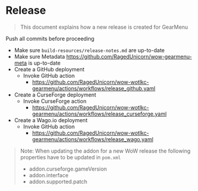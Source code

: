 # Release

> This document explains how a new release is created for GearMenu

Push all commits before proceeding
* Make sure `build-resources/release-notes.md` are up-to-date
* Make sure Metadata https://github.com/RagedUnicorn/wow-gearmenu-meta is up-to-date
* Create a GitHub deployment
  * Invoke GitHub action
    * https://github.com/RagedUnicorn/wow-wotlkc-gearmenu/actions/workflows/release_github.yaml
* Create a CurseForge deployment
  * Invoke CurseForge action
    * https://github.com/RagedUnicorn/wow-wotlkc-gearmenu/actions/workflows/release_curseforge.yaml
* Create a Wago.io deployment
  * Invoke GitHub action
    * https://github.com/RagedUnicorn/wow-wotlkc-gearmenu/actions/workflows/release_wago.yaml

> Note: When updating the addon for a new WoW release the following properties have to be updated in `pom.xml`
> * addon.curseforge.gameVersion
> * addon.interface
> * addon.supported.patch
